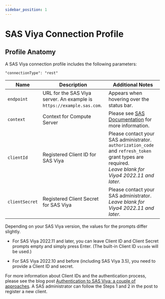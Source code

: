 ```yaml
---
sidebar_position: 1
---
```


# SAS Viya Connection Profile

## Profile Anatomy

A SAS Viya connection profile includes the following parameters:

`"connectionType": "rest"`

| Name           | Description                                                           | Additional Notes                                                                                                                                           |
| -------------- | --------------------------------------------------------------------- | ---------------------------------------------------------------------------------------------------------------------------------------------------------- |
| `endpoint`     | URL for the SAS Viya server. An example is `https://example.sas.com`. | Appears when hovering over the status bar.                                                                                                                 |
| `context`      | Context for Compute Server                                            | Please see [SAS Documentation](https://go.documentation.sas.com/doc/en/sasadmincdc/default/evfun/p1dkdadd9rkbmdn1fpv562l2p5vy.htm) for more information.   |
| `clientId`     | Registered Client ID for SAS Viya                                     | Please contact your SAS administrator. `authorization_code` and `refresh_token` grant types are required.<br /> _Leave blank for Viya4 2022.11 and later._ |
| `clientSecret` | Registered Client Secret for SAS Viya                                 | Please contact your SAS administrator.<br /> _Leave blank for Viya4 2022.11 and later._                                                                    |

Depending on your SAS Viya version, the values for the prompts differ slightly.

- For SAS Viya 2022.11 and later, you can leave Client ID and Client Secret prompts empty and simply press Enter. (The built-in Client ID `vscode` will be used.)

- For SAS Viya 2022.10 and before (including SAS Viya 3.5), you need to provide a Client ID and secret.

For more information about Client IDs and the authentication process, please see the blog post [Authentication to SAS Viya: a couple of approaches](https://blogs.sas.com/content/sgf/2021/09/24/authentication-to-sas-viya/). A SAS administrator can follow the Steps 1 and 2 in the post to register a new client.
